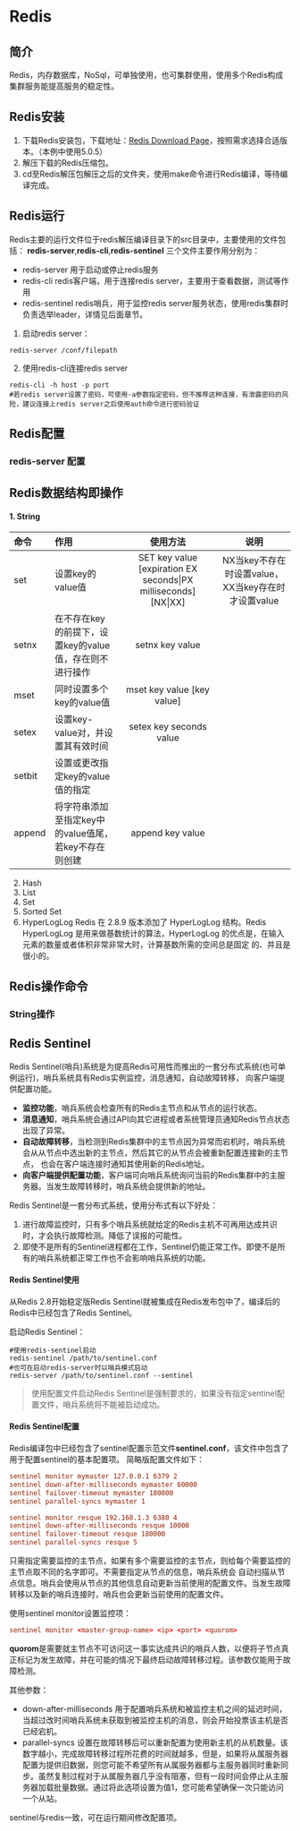 # Redis

## 简介

Redis，内存数据库，NoSql，可单独使用，也可集群使用，使用多个Redis构成集群服务能提高服务的稳定性。

## Redis安装

1. 下载Redis安装包，下载地址：[Redis Download Page](https://redis.io/download)，按照需求选择合适版本。（本例中使用5.0.5）
2. 解压下载的Redis压缩包。
3. cd至Redis解压包解压之后的文件夹，使用make命令进行Redis编译，等待编译完成。

## Redis运行

Redis主要的运行文件位于redis解压编译目录下的src目录中，主要使用的文件包括： **redis-server**,**redis-cli**,**redis-sentinel**
三个文件主要作用分别为：
- redis-server 用于启动或停止redis服务
- redis-cli redis客户端，用于连接redis server，主要用于查看数据，测试等作用
- redis-sentinel redis哨兵，用于监控redis server服务状态，使用redis集群时负责选举leader，详情见后面章节。

1. 启动redis server：
```shell script
redis-server /conf/filepath
``` 

2. 使用redis-cli连接redis server
```shell script
redis-cli -h host -p port 
#若redis server设置了密码，可使用-a参数指定密码，但不推荐这种连接，有泄露密码的风险，建议连接上redis server之后使用auth命令进行密码验证
```
 

## Redis配置

### redis-server 配置

## Redis数据结构即操作

#### 1. String

| 命令 | 作用 | 使用方法 | 说明 |
| :--- | :--- | :---: | :---: |
| set | 设置key的value值 | SET key value [expiration EX seconds\|PX milliseconds] [NX\|XX] | NX当key不存在时设置value，XX当key存在时才设置value |
| setnx | 在不存在key的前提下，设置key的value值，存在则不进行操作 | setnx key value | |
| mset | 同时设置多个key的value值 | mset key value [key value] | |
| setex | 设置key-value对，并设置其有效时间 | setex key seconds value | |
| setbit | 设置或更改指定key的value值的指定 | | |
| append | 将字符串添加至指定key中的value值尾，若key不存在则创建 | append key value | |
2. Hash
3. List
4. Set
5. Sorted Set
6. HyperLogLog Redis 
在 2.8.9 版本添加了 HyperLogLog 结构。Redis HyperLogLog 是用来做基数统计的算法，HyperLogLog 的优点是，在输入元素的数量或者体积非常非常大时，计算基数所需的空间总是固定 的、并且是很小的。

## Redis操作命令

### String操作



## Redis Sentinel

Redis Sentinel(哨兵)系统是为提高Redis可用性而推出的一套分布式系统(也可单例运行)，哨兵系统具有Redis实例监控，消息通知，自动故障转移，
向客户端提供配置功能。

- **监控功能**，哨兵系统会检查所有的Redis主节点和从节点的运行状态。
- **消息通知**，哨兵系统会通过API向其它进程或者系统管理员通知Redis节点状态出现了异常。
- **自动故障转移**，当检测到Redis集群中的主节点因为异常而宕机时，哨兵系统会从从节点中选出新的主节点，然后其它的从节点会被重新配置连接新的主节点，
也会在客户端连接时通知其使用新的Redis地址。
- **向客户端提供配置功能**，客户端可向哨兵系统询问当前的Redis集群中的主服务器。当发生故障转移时，哨兵系统会提供新的地址。

Redis Sentinel是一套分布式系统，使用分布式有以下好处：

1. 进行故障监控时，只有多个哨兵系统就给定的Redis主机不可再用达成共识时，才会执行故障检测。降低了误报的可能性。
2. 即使不是所有的Sentinel进程都在工作，Sentinel仍能正常工作。即使不是所有的哨兵系统都正常工作也不会影响哨兵系统的功能。

#### Redis Sentinel使用

从Redis 2.8开始稳定版Redis Sentinel就被集成在Redis发布包中了，编译后的Redis中已经包含了Redis Sentinel。

启动Redis Sentinel：
``` shell
#使用redis-sentinel启动
redis-sentinel /path/to/sentinel.conf
#也可在启动redis-server时以哨兵模式启动
redis-server /path/to/sentinel.conf --sentinel
```
> 使用配置文件启动Redis Sentinel是强制要求的，如果没有指定sentinel配置文件，哨兵系统将不能被启动成功。

#### Redis Sentinel配置

Redis编译包中已经包含了sentinel配置示范文件**sentinel.conf**，该文件中包含了用于配置sentinel的基本配置项。
简略版配置文件如下：
``` conf
sentinel monitor mymaster 127.0.0.1 6379 2
sentinel down-after-milliseconds mymaster 60000
sentinel failover-timeout mymaster 180000
sentinel parallel-syncs mymaster 1

sentinel monitor resque 192.168.1.3 6380 4
sentinel down-after-milliseconds resque 10000
sentinel failover-timeout resque 180000
sentinel parallel-syncs resque 5
```

只需指定需要监控的主节点，如果有多个需要监控的主节点，则给每个需要监控的主节点取不同的名字即可。不需要指定从节点的信息，哨兵系统会
自动扫描从节点信息。哨兵会使用从节点的其他信息自动更新当前使用的配置文件。当发生故障转移以及新的哨兵连接时，哨兵也会更新当前使用的配置文件。

使用sentinel monitor设置监控项：
``` conf
sentinel monitor <master-group-name> <ip> <port> <quorom>
```
**quorom**是需要就主节点不可访问这一事实达成共识的哨兵人数，以便将子节点真正标记为发生故障，并在可能的情况下最终启动故障转移过程。该参数仅能用于故障检测。

其他参数：
- down-after-milliseconds 用于配置哨兵系统和被监控主机之间的延迟时间，当超过改时间哨兵系统未获取到被监控主机的消息，则会开始投票该主机是否已经宕机。
- parallel-syncs 设置在故障转移后可以重新配置为使用新主机的从机数量。该数字越小，完成故障转移过程所花费的时间就越多，但是，如果将从属服务器配置为提供旧数据，则您可能不希望所有从属服务器都与主服务器同时重新同步。虽然复制过程对于从属服务器几乎没有阻塞，但有一段时间会停止从主服务器加载批量数据。通过将此选项设置为值1，您可能希望确保一次只能访问一个从站。

sentinel与redis一致，可在运行期间修改配置项。
